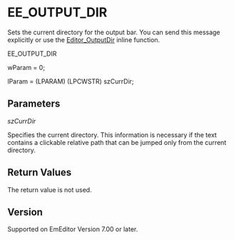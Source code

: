 # EE\_OUTPUT\_DIR

Sets the current directory for the output bar. You can send this
message explicitly or use the [Editor\_OutputDir](../macro/editor_outputdir) inline function.

EE\_OUTPUT\_DIR

wParam = 0;

lParam = (LPARAM) (LPCWSTR) szCurrDir;

## Parameters

_szCurrDir_

Specifies the current directory. This information is necessary if the text contains a clickable relative path that can be jumped only from the current directory.

## Return Values

The return value is not used.

## Version

Supported on EmEditor Version 7.00 or later.
